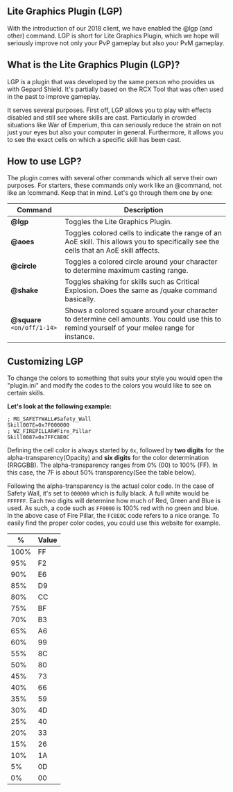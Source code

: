 ## Lite Graphics Plugin (LGP)
With the introduction of our 2018 client, we have enabled the @lgp (and other) command. LGP is short for Lite Graphics Plugin, which we hope will seriously improve not only your PvP gameplay but also your PvM gameplay.

## What is the Lite Graphics Plugin (LGP)?
LGP is a plugin that was developed by the same person who provides us with Gepard Shield. It's partially based on the RCX Tool that was often used in the past to improve gameplay.

It serves several purposes. First off, LGP allows you to play with effects disabled and still see where skills are cast. Particularly in crowded situations like War of Emperium, this can seriously reduce the strain on not just your eyes but also your computer in general. Furthermore, it allows you to see the exact cells on which a specific skill has been cast.

## How to use LGP?
The plugin comes with several other commands which all serve their own purposes. For starters, these commands only work like an @command, not like an !command. Keep that in mind. Let's go through them one by one:

| Command | Description |
| ------- | ----------- |
| **@lgp** | Toggles the Lite Graphics Plugin.|
| **@aoes** | Toggles colored cells to indicate the range of an AoE skill. This allows you to specifically see the cells that an AoE skill affects. |
| **@circle** | Toggles a colored circle around your character to determine maximum casting range. |
| **@shake** | Toggles shaking for skills such as Critical Explosion. Does the same as /quake command basically. |
| **@square** `<on/off/1-14>` | Shows a colored square around your character to determine cell amounts. You could use this to remind yourself of your melee range for instance. |

## Customizing LGP
To change the colors to something that suits your style you would open the "plugin.ini" and modify the codes to the colors you would like to see on certain skills.

**Let's look at the following example:**
```
; MG_SAFETYWALL#Safety_Wall
Skill007E=0x7F000000
; WZ_FIREPILLAR#Fire_Pillar
Skill0087=0x7FFC8E0C
```

Defining the cell color is always started by `0x`, followed by **two digits** for the alpha-transparency(Opacity) and **six digits** for the color determination (RRGGBB).
The alpha-transparency ranges from 0% (00) to 100% (FF). In this case, the 7F is about 50% transparency(See the table below).

Following the alpha-transparency is the actual color code. In the case of Safety Wall, it's set to `000000` which is fully black. A full white would be `FFFFFF`. Each two digits will determine how much of Red, Green and Blue is used. As such, a code such as `FF0000` is 100% red with no green and blue. In the above case of Fire Pillar, the `FC8E0C` code refers to a nice orange. To easily find the proper color codes, you could use this website for example.

|  %   | Value |
|------|-------|
| 100% | FF    |
| 95%  | F2    |
| 90%  | E6    |
| 85%  | D9    |
| 80%  | CC    |
| 75%  | BF    |
| 70%  | B3    |
| 65%  | A6    |
| 60%  | 99    |
| 55%  | 8C    |
| 50%  | 80    |
| 45%  | 73    |
| 40%  | 66    |
| 35%  | 59    |
| 30%  | 4D    |
| 25%  | 40    |
| 20%  | 33    |
| 15%  | 26    |
| 10%  | 1A    |
| 5%   | 0D    |
| 0%   | 00    |